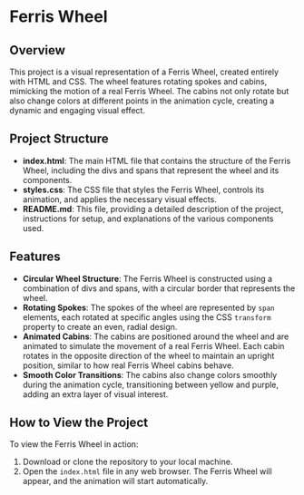 # Ferris Wheel

## Overview
This project is a visual representation of a Ferris Wheel, created entirely with HTML and CSS. The wheel features rotating spokes and cabins, mimicking the motion of a real Ferris Wheel. The cabins not only rotate but also change colors at different points in the animation cycle, creating a dynamic and engaging visual effect.

## Project Structure
- **index.html**: The main HTML file that contains the structure of the Ferris Wheel, including the divs and spans that represent the wheel and its components.
- **styles.css**: The CSS file that styles the Ferris Wheel, controls its animation, and applies the necessary visual effects.
- **README.md**: This file, providing a detailed description of the project, instructions for setup, and explanations of the various components used.

## Features
- **Circular Wheel Structure**: The Ferris Wheel is constructed using a combination of divs and spans, with a circular border that represents the wheel.
- **Rotating Spokes**: The spokes of the wheel are represented by `span` elements, each rotated at specific angles using the CSS `transform` property to create an even, radial design.
- **Animated Cabins**: The cabins are positioned around the wheel and are animated to simulate the movement of a real Ferris Wheel. Each cabin rotates in the opposite direction of the wheel to maintain an upright position, similar to how real Ferris Wheel cabins behave.
- **Smooth Color Transitions**: The cabins also change colors smoothly during the animation cycle, transitioning between yellow and purple, adding an extra layer of visual interest.

## How to View the Project
To view the Ferris Wheel in action:
1. Download or clone the repository to your local machine.
2. Open the `index.html` file in any web browser. The Ferris Wheel will appear, and the animation will start automatically.




